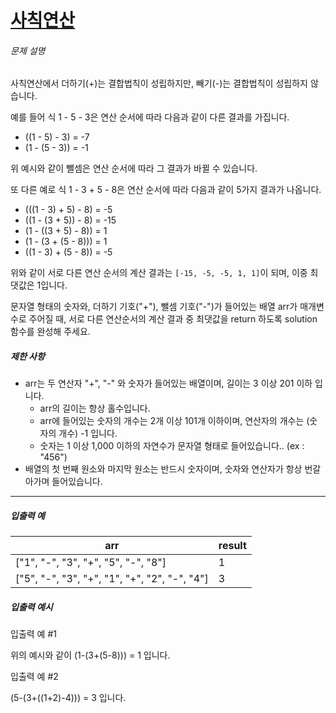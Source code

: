 # [사칙연산](https://school.programmers.co.kr/learn/courses/30/lessons/1843)


###### 문제 설명


사칙연산에서 더하기(\+)는 결합법칙이 성립하지만, 빼기(\-)는 결합법칙이 성립하지 않습니다.  

예를 들어 식 1 \- 5 \- 3은 연산 순서에 따라 다음과 같이 다른 결과를 가집니다.


* ((1 \- 5\) \- 3\) \= \-7
* (1 \- (5 \- 3\)) \= \-1


위 예시와 같이 뺄셈은 연산 순서에 따라 그 결과가 바뀔 수 있습니다.  

또 다른 예로 식 1 \- 3 \+ 5 \- 8은 연산 순서에 따라 다음과 같이 5가지 결과가 나옵니다.


* (((1 \- 3\) \+ 5\) \- 8\) \= \-5
* ((1 \- (3 \+ 5\)) \- 8\) \= \-15
* (1 \- ((3 \+ 5\) \- 8\)) \= 1
* (1 \- (3 \+ (5 \- 8\))) \= 1
* ((1 \- 3\) \+ (5 \- 8\)) \= \-5


위와 같이 서로 다른 연산 순서의 계산 결과는 `[-15, -5, -5, 1, 1]`이 되며, 이중 최댓값은 1입니다.  

문자열 형태의 숫자와, 더하기 기호("\+"), 뺄셈 기호("\-")가 들어있는 배열 arr가 매개변수로 주어질 때, 서로 다른 연산순서의 계산 결과 중 최댓값을 return 하도록 solution 함수를 완성해 주세요.


##### 제한 사항


* arr는 두 연산자 "\+", "\-" 와 숫자가 들어있는 배열이며, 길이는 3 이상 201 이하 입니다.
	+ arr의 길이는 항상 홀수입니다.
	+ arr에 들어있는 숫자의 개수는 2개 이상 101개 이하이며, 연산자의 개수는 (숫자의 개수) \-1 입니다.
	+ 숫자는 1 이상 1,000 이하의 자연수가 문자열 형태로 들어있습니다.. (ex : "456")
* 배열의 첫 번째 원소와 마지막 원소는 반드시 숫자이며, 숫자와 연산자가 항상 번갈아가며 들어있습니다.




---


##### 입출력 예




| arr | result |
| --- | --- |
| \["1", "\-", "3", "\+", "5", "\-", "8"] | 1 |
| \["5", "\-", "3", "\+", "1", "\+", "2", "\-", "4"] | 3 |


##### 입출력 예시


입출력 예 \#1  

위의 예시와 같이 (1\-(3\+(5\-8\))) \= 1 입니다.


입출력 예 \#2  

(5\-(3\+((1\+2\)\-4\))) \= 3 입니다.



